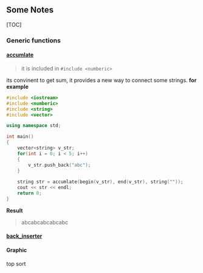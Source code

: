 ## Some Notes

[TOC]

### Generic functions

#### [accumlate](https://msdn.microsoft.com/zh-cn/library/aawk6wsh(v=vs.71).aspx "accumlate")

> it is included in `#include <numberic>`

its convinent to get sum, it provides a new way to connect some strings.
**for example**
```c++
#include <iostream>
#include <numberic>
#include <string>
#include <vector>

using namespace std;

int main()
{
	vector<string> v_str;
	for(int i = 0; i < 5; i++)
	{
		v_str.push_back("abc");
	}
	
	string str = accumlate(begin(v_str), end(v_str), string(""));
	cout << str << endl;
	return 0;
}
```
**Result**
> abcabcabcabcabc

#### [back_inserter](http://www.cplusplus.com/reference/iterator/back_inserter/)

#### Graphic
 top sort
